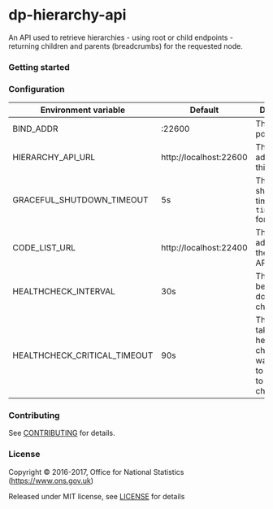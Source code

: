 dp-hierarchy-api
================

An API used to retrieve hierarchies - using root or child endpoints -
returning children and parents (breadcrumbs) for the requested node.

### Getting started

### Configuration

| Environment variable         | Default                                   | Description
| ---------------------------- | ----------------------------------------- | -----------
| BIND_ADDR                    | :22600                                    | The host and port to bind to
| HIERARCHY_API_URL            | http://localhost:22600                    | The external address of this API
| GRACEFUL_SHUTDOWN_TIMEOUT    | 5s                                        | The graceful shutdown timeout (Go `time.Duration` format)
| CODE_LIST_URL                | http://localhost:22400                    | The external address of the Code List API
| HEALTHCHECK_INTERVAL         | 30s                                       | The time between doing health checks
| HEALTHCHECK_CRITICAL_TIMEOUT | 90s                                       | The time taken for the health changes from warning state to critical due to subsystem check failures

### Contributing

See [CONTRIBUTING](CONTRIBUTING.md) for details.

### License

Copyright © 2016-2017, Office for National Statistics (https://www.ons.gov.uk)

Released under MIT license, see [LICENSE](LICENSE.md) for details
